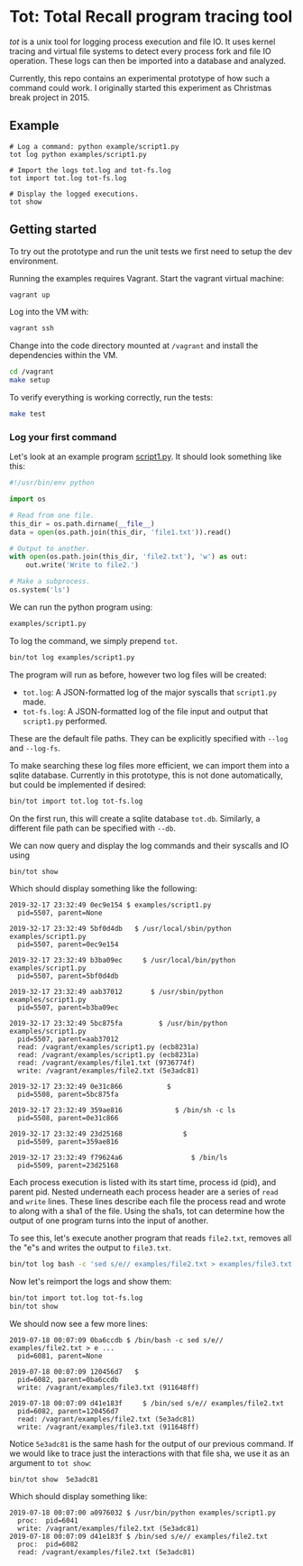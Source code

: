 # Tot: Total Recall program tracing tool

*tot* is a unix tool for logging process execution and file IO. It uses kernel
tracing and virtual file systems to detect every process fork and file IO operation. These logs
can then be imported into a database and analyzed.

Currently, this repo contains an experimental prototype of how such a command could work.
I originally started this experiment as Christmas break project in 2015.

## Example

```
# Log a command: python example/script1.py
tot log python examples/script1.py

# Import the logs tot.log and tot-fs.log
tot import tot.log tot-fs.log

# Display the logged executions.
tot show
```

## Getting started

To try out the prototype and run the unit tests we first need to setup
the dev environment.

Running the examples requires Vagrant. Start the vagrant virtual machine:

```sh
vagrant up
```

Log into the VM with:

```sh
vagrant ssh
```

Change into the code directory mounted at `/vagrant` and install the
dependencies within the VM.

```sh
cd /vagrant
make setup
```

To verify everything is working correctly, run the tests:

```sh
make test
```

### Log your first command

Let's look at an example program [script1.py](examples/script1.py). It should look something
like this:

```py
#!/usr/bin/env python

import os

# Read from one file.
this_dir = os.path.dirname(__file__)
data = open(os.path.join(this_dir, 'file1.txt')).read()

# Output to another.
with open(os.path.join(this_dir, 'file2.txt'), 'w') as out:
    out.write('Write to file2.')

# Make a subprocess.
os.system('ls')
```

We can run the python program using:

```sh
examples/script1.py
```

To log the command, we simply prepend `tot`.

```sh
bin/tot log examples/script1.py
```

The program will run as before, however two log files will be created:
- `tot.log`: A JSON-formatted log of the major syscalls that `script1.py` made.
- `tot-fs.log`: A JSON-formatted log of the file input and output that `script1.py` performed.

These are the default file paths. They can be explicitly specified with `--log` and `--log-fs`.

To make searching these log files more efficient, we can import them into a sqlite database.
Currently in this prototype, this is not done automatically, but could be implemented if desired:

```sh
bin/tot import tot.log tot-fs.log
```

On the first run, this will create a sqlite database `tot.db`. Similarly, a different file path
can be specified with `--db`.

We can now query and display the log commands and their syscalls and IO using

```sh
bin/tot show
```

Which should display something like the following:

```
2019-32-17 23:32:49 0ec9e154 $ examples/script1.py
  pid=5507, parent=None

2019-32-17 23:32:49 5bf0d4db   $ /usr/local/sbin/python examples/script1.py
  pid=5507, parent=0ec9e154

2019-32-17 23:32:49 b3ba09ec     $ /usr/local/bin/python examples/script1.py
  pid=5507, parent=5bf0d4db

2019-32-17 23:32:49 aab37012       $ /usr/sbin/python examples/script1.py
  pid=5507, parent=b3ba09ec

2019-32-17 23:32:49 5bc875fa         $ /usr/bin/python examples/script1.py
  pid=5507, parent=aab37012
  read: /vagrant/examples/script1.py (ecb8231a)
  read: /vagrant/examples/script1.py (ecb8231a)
  read: /vagrant/examples/file1.txt (9736774f)
  write: /vagrant/examples/file2.txt (5e3adc81)

2019-32-17 23:32:49 0e31c866           $
  pid=5508, parent=5bc875fa

2019-32-17 23:32:49 359ae816             $ /bin/sh -c ls
  pid=5508, parent=0e31c866

2019-32-17 23:32:49 23d25168               $
  pid=5509, parent=359ae816

2019-32-17 23:32:49 f79624a6                 $ /bin/ls
  pid=5509, parent=23d25168
```

Each process execution is listed with its start time, process id (pid), and parent pid.
Nested underneath each process header are a series of `read` and `write` lines. These
lines describe each file the process read and wrote to along with a sha1 of the file.
Using the sha1s, tot can determine how the output of one program turns into the
input of another.

To see this, let's execute another program that reads `file2.txt`, removes all the "e"s and writes
the output to `file3.txt`.

```sh
bin/tot log bash -c 'sed s/e// examples/file2.txt > examples/file3.txt'
```

Now let's reimport the logs and show them:

```sh
bin/tot import tot.log tot-fs.log
bin/tot show
```

We should now see a few more lines:

```
2019-07-18 00:07:09 0ba6ccdb $ /bin/bash -c sed s/e// examples/file2.txt > e ...
  pid=6081, parent=None

2019-07-18 00:07:09 120456d7   $
  pid=6082, parent=0ba6ccdb
  write: /vagrant/examples/file3.txt (911648ff)

2019-07-18 00:07:09 d41e183f     $ /bin/sed s/e// examples/file2.txt
  pid=6082, parent=120456d7
  read: /vagrant/examples/file2.txt (5e3adc81)
  write: /vagrant/examples/file3.txt (911648ff)
```

Notice `5e3adc81` is the same hash for the output of our previous command.
If we would like to trace just the interactions with that file sha, we
use it as an argument to `tot show`:

```
bin/tot show  5e3adc81
```

Which should display something like:

```
2019-07-18 00:07:00 a0976032 $ /usr/bin/python examples/script1.py
  proc:  pid=6041
  write: /vagrant/examples/file2.txt (5e3adc81)
2019-07-18 00:07:09 d41e183f $ /bin/sed s/e// examples/file2.txt
  proc:  pid=6082
  read: /vagrant/examples/file2.txt (5e3adc81)
```